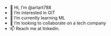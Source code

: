 - 👋 Hi, I’m @artart788
- 👀 I’m interested in GIT
- 🌱 I’m currently learning ML
- 💞️ I’m looking to collaborate on a tech company
- 📫 Reach me at linkedin.

<!---
artart788/artart788 is a ✨ special ✨ repository because its `README.md` (this file) appears on your GitHub profile.
You can click the Preview link to take a look at your changes.
--->
